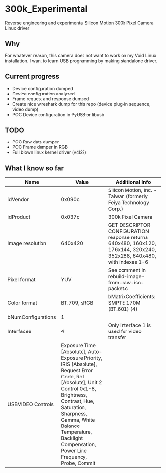 # 300k_Experimental
Reverse engineering and experimental Silicon Motion 300k Pixel Camera Linux driver

## Why

For whatever reason, this camera does not want to work on my Void Linux installation. I want to learn USB programming by making standalone driver.

## Current progress

 - Device configuration dumped
 - Device configuration analyzed
 - Frame request and response dumped
 - Create nice wireshark dump for this repo (device plug-in sequence, video dump)
 - POC Device configuration in ~~PyUSB or~~ libusb

## TODO

 - POC Raw data dumper
 - POC Frame dumper in RGB
 - Full blown linux kernel driver (v4l2?)

## What I know so far

| Name               | Value                                                                                                                                                                                                                                                                         | Additional Info                                                                                                      |
|--------------------|-------------------------------------------------------------------------------------------------------------------------------------------------------------------------------------------------------------------------------------------------------------------------------|----------------------------------------------------------------------------------------------------------------------|
| idVendor           | 0x090c                                                                                                                                                                                                                                                                        | Silicon Motion, Inc. - Taiwan (formerly Feiya Technology Corp.)                                                      |
| idProduct          | 0x037c                                                                                                                                                                                                                                                                        | 300k Pixel Camera                                                                                                    |
| Image resolution   | 640x420                                                                                                                                                                                                                                                                       | GET DESCRIPTOR CONFIGURATION response returns 640x480, 160x120, 176x144, 320x240, 352x288, 640x480, with indexes 1-6 |
| Pixel format       | YUV                                                                                                                                                                                                                                                                           | See comment in rebuild-image-from-raw-iso-packet.c                                                                   |
| Color format       | BT.709, sRGB                                                                                                                                                                                                                                                                  | bMatrixCoefficients: SMPTE 170M (BT.601) (4)                                                                         |
| bNumConfigurations | 1                                                                                                                                                                                                                                                                             |                                                                                                                      |
| Interfaces         | 4                                                                                                                                                                                                                                                                             | Only Interface 1 is used for video transfer                                                                          |
| USBVIDEO Controls  | Exposure Time [Absolute], Auto-Exposure Priority, IRIS [Absolute], Request Error Code, Roll [Absolute], Unit 2 Control 0x1-8, Brightness, Contrast, Hue, Saturation, Sharpness, Gamma, White Balance Temperature, Backlight Compensation, Power Line Frequency, Probe, Commit |                                                                                                                      |
